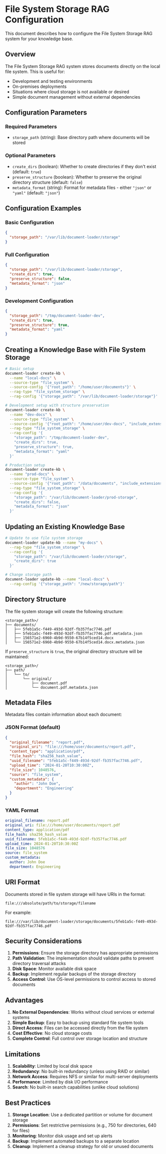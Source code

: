 # File System Storage RAG Configuration

This document describes how to configure the File System Storage RAG system for your knowledge base.

## Overview

The File System Storage RAG system stores documents directly on the local file system. This is useful for:
- Development and testing environments
- On-premises deployments
- Situations where cloud storage is not available or desired
- Simple document management without external dependencies

## Configuration Parameters

### Required Parameters

- `storage_path` (string): Base directory path where documents will be stored

### Optional Parameters

- `create_dirs` (boolean): Whether to create directories if they don't exist (default: `true`)
- `preserve_structure` (boolean): Whether to preserve the original directory structure (default: `false`)
- `metadata_format` (string): Format for metadata files - either `"json"` or `"yaml"` (default: `"json"`)

## Configuration Examples

### Basic Configuration

```json
{
  "storage_path": "/var/lib/document-loader/storage"
}
```

### Full Configuration

```json
{
  "storage_path": "/var/lib/document-loader/storage",
  "create_dirs": true,
  "preserve_structure": false,
  "metadata_format": "json"
}
```

### Development Configuration

```json
{
  "storage_path": "/tmp/document-loader-dev",
  "create_dirs": true,
  "preserve_structure": true,
  "metadata_format": "yaml"
}
```

## Creating a Knowledge Base with File System Storage

```bash
# Basic setup
document-loader create-kb \
  --name "local-docs" \
  --source-type "file_system" \
  --source-config '{"root_path": "/home/user/documents"}' \
  --rag-type "file_system_storage" \
  --rag-config '{"storage_path": "/var/lib/document-loader/storage"}'

# Development setup with structure preservation
document-loader create-kb \
  --name "dev-docs" \
  --source-type "file_system" \
  --source-config '{"root_path": "/home/user/dev-docs", "include_extensions": [".md", ".txt", ".pdf"]}' \
  --rag-type "file_system_storage" \
  --rag-config '{
    "storage_path": "/tmp/document-loader-dev",
    "create_dirs": true,
    "preserve_structure": true,
    "metadata_format": "yaml"
  }'

# Production setup
document-loader create-kb \
  --name "prod-docs" \
  --source-type "file_system" \
  --source-config '{"root_path": "/data/documents", "include_extensions": [".pdf", ".docx"]}' \
  --rag-type "file_system_storage" \
  --rag-config '{
    "storage_path": "/var/lib/document-loader/prod-storage",
    "create_dirs": false,
    "metadata_format": "json"
  }'
```

## Updating an Existing Knowledge Base

```bash
# Update to use file system storage
document-loader update-kb --name "my-docs" \
  --rag-type "file_system_storage" \
  --rag-config '{
    "storage_path": "/var/lib/document-loader/storage",
    "create_dirs": true
  }'

# Change storage path
document-loader update-kb --name "local-docs" \
  --rag-config '{"storage_path": "/new/storage/path"}'
```

## Directory Structure

The file system storage will create the following structure:

```
<storage_path>/
├── documents/
│   ├── 5feb1a5c-f449-493d-92df-fb357fac7746.pdf
│   ├── 5feb1a5c-f449-493d-92df-fb357fac7746.pdf.metadata.json
│   ├── 156571e2-6960-4b9d-9550-67b14f5ced14.docx
│   └── 156571e2-6960-4b9d-9550-67b14f5ced14.docx.metadata.json
```

If `preserve_structure` is `true`, the original directory structure will be maintained:

```
<storage_path>/
├── path/
│   └── to/
│       └── original/
│           ├── document.pdf
│           └── document.pdf.metadata.json
```

## Metadata Files

Metadata files contain information about each document:

### JSON Format (default)
```json
{
  "original_filename": "report.pdf",
  "original_uri": "file:///home/user/documents/report.pdf",
  "content_type": "application/pdf",
  "file_hash": "sha256_hash_value",
  "uuid_filename": "5feb1a5c-f449-493d-92df-fb357fac7746.pdf",
  "upload_time": "2024-01-20T10:30:00Z",
  "file_size": 1048576,
  "source": "file_system",
  "custom_metadata": {
    "author": "John Doe",
    "department": "Engineering"
  }
}
```

### YAML Format
```yaml
original_filename: report.pdf
original_uri: file:///home/user/documents/report.pdf
content_type: application/pdf
file_hash: sha256_hash_value
uuid_filename: 5feb1a5c-f449-493d-92df-fb357fac7746.pdf
upload_time: 2024-01-20T10:30:00Z
file_size: 1048576
source: file_system
custom_metadata:
  author: John Doe
  department: Engineering
```

## URI Format

Documents stored in file system storage will have URIs in the format:
```
file:///absolute/path/to/storage/filename
```

For example:
```
file:///var/lib/document-loader/storage/documents/5feb1a5c-f449-493d-92df-fb357fac7746.pdf
```

## Security Considerations

1. **Permissions**: Ensure the storage directory has appropriate permissions
2. **Path Validation**: The implementation should validate paths to prevent directory traversal attacks
3. **Disk Space**: Monitor available disk space
4. **Backup**: Implement regular backups of the storage directory
5. **Access Control**: Use OS-level permissions to control access to stored documents

## Advantages

1. **No External Dependencies**: Works without cloud services or external systems
2. **Simple Backup**: Easy to backup using standard file system tools
3. **Direct Access**: Files can be accessed directly from the file system
4. **Cost Effective**: No cloud storage costs
5. **Complete Control**: Full control over storage location and structure

## Limitations

1. **Scalability**: Limited by local disk space
2. **Redundancy**: No built-in redundancy (unless using RAID or similar)
3. **Network Access**: Requires NFS or similar for multi-server deployments
4. **Performance**: Limited by disk I/O performance
5. **Search**: No built-in search capabilities (unlike cloud solutions)

## Best Practices

1. **Storage Location**: Use a dedicated partition or volume for document storage
2. **Permissions**: Set restrictive permissions (e.g., 750 for directories, 640 for files)
3. **Monitoring**: Monitor disk usage and set up alerts
4. **Backup**: Implement automated backups to a separate location
5. **Cleanup**: Implement a cleanup strategy for old or unused documents